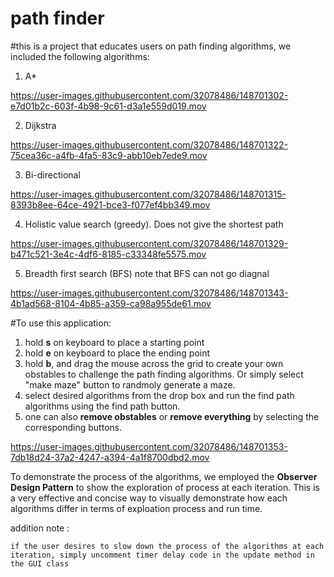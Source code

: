 # path finder
#this is a project that educates users on path finding algorithms, we included the following algorithms: 
1. A* 

https://user-images.githubusercontent.com/32078486/148701302-e7d01b2c-603f-4b98-9c61-d3a1e559d019.mov


2. Dijkstra 

https://user-images.githubusercontent.com/32078486/148701322-75cea36c-a4fb-4fa5-83c9-abb10eb7ede9.mov


3. Bi-directional

https://user-images.githubusercontent.com/32078486/148701315-8393b8ee-64ce-4921-bce3-f077ef4bb349.mov

4. Holistic value search (greedy). Does not give the shortest path 

https://user-images.githubusercontent.com/32078486/148701329-b471c521-3e4c-4df6-8185-c33348fe5575.mov

5. Breadth first search (BFS) note that BFS can not go diagnal


https://user-images.githubusercontent.com/32078486/148701343-4b1ad568-8104-4b85-a359-ca98a955de61.mov


#To use this application:
1. hold **s** on keyboard to place a starting point 
2. hold **e** on keyboard to place the ending point 
3. hold **b**, and drag the mouse across the grid to create your own obstables to challenge the path finding algorithms. Or simply select "make maze" button to randmoly generate a maze. 
4. select desired algorithms from the drop box and run the find path algorithms using the find path button.
5. one can also **remove obstables** or **remove everything** by selecting the corresponding buttons.



https://user-images.githubusercontent.com/32078486/148701353-7db18d24-37a2-4247-a394-4a1f8700dbd2.mov



To demonstrate the process of the algorithms, we employed the **Observer Design Pattern** to show the exploration of process at each iteration. This is a very effective and concise way to visually demonstrate how each algorithms differ in terms of exploation process and run time. 

addition note :

    if the user desires to slow down the process of the algorithms at each iteration, simply uncomment timer delay code in the update method in the GUI class

    

